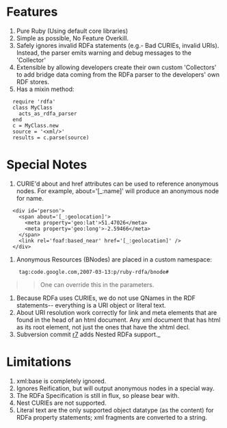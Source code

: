 # Features #
  1. Pure Ruby (Using default core libraries)
  1. Simple as possible, No Feature Overkill.
  1. Safely ignores invalid RDFa statements (e.g.- Bad CURIEs, invalid URIs). Instead, the parser emits warning and debug messages to the 'Collector'
  1. Extensible by allowing developers create their own custom 'Collectors' to add bridge data coming from the RDFa parser to the developers' own RDF stores.
  1. Has a mixin method:
```
  require 'rdfa'
  class MyClass
    acts_as_rdfa_parser
  end
  c = MyClass.new
  source = '<xml/>'
  results = c.parse(source)
```

# Special Notes #
  1. CURIE'd about and href attributes can be used to reference anonymous nodes. For example, about='[_:name]' will produce an anonymous node for name.
```
  <div id='person'>
    <span about='[_:geolocation]'>
      <meta property='geo:lat'>51.47026</meta>
      <meta property='geo:long'>-2.59466</meta>
    </span>
    <link rel='foaf:based_near' href='[_:geolocation]' />
  </div>
```
  1. Anonymous Resources (BNodes) are placed in a custom namespace:
```
    tag:code.google.com,2007-03-13:p/ruby-rdfa/bnode#
```
> > One can override this in the parameters.
  1. Because RDFa uses CURIEs, we do not use QNames in the RDF statements-- everything is a URI object or literal text.
  1. About URI resolution work correctly for link and meta elements that are found in the head of an html document. Any xml document that has html as its root element, not just the ones that have the xhtml decl.
  1. Subversion commit [r7](https://code.google.com/p/ruby-rdfa/source/detail?r=7) adds Nested RDFa support._

# Limitations #
  1. xml:base is completely ignored.
  1. Ignores Reification, but will output anonymous nodes in a special way.
  1. The RDFa Specification is still in flux, so please bear with.
  1. Nest CURIEs are not supported.
  1. Literal text are the only supported object datatype (as the content) for RDFa property statements; xml fragments are converted to a string.
